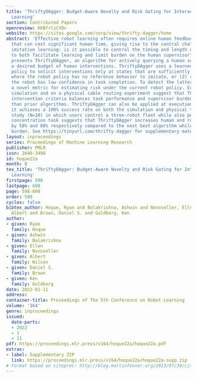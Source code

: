 ```yaml
---
title: 'ThriftyDAgger: Budget-Aware Novelty and Risk Gating for Interactive Imitation
  Learning'
section: Contributed Papers
openreview: KKBfrCzCVOn
website: https://sites.google.com/corp/view/thrifty-dagger/home
abstract: 'Effective robot learning often requires online human feedback and interventions
  that can cost significant human time, giving rise to the central challenge in interactive
  imitation learning: is it possible to control the timing and length of interventions
  to both facilitate learning and limit burden on the human supervisor? This paper
  presents ThriftyDAgger, an algorithm for actively querying a human supervisor given
  a desired budget of human interventions. ThriftyDAgger uses a learned switching
  policy to solicit interventions only at states that are sufficiently (1) novel,
  where the robot policy has no reference behavior to imitate, or (2) risky, where
  the robot has low confidence in task completion. To detect the latter, we introduce
  a novel metric for estimating risk under the current robot policy. Experiments in
  simulation and on a physical cable routing experiment suggest that ThriftyDAgger’s
  intervention criteria balances task performance and supervisor burden more effectively
  than prior algorithms. ThriftyDAgger can also be applied at execution time, where
  it achieves a 100% success rate on both the simulation and physical tasks. A user
  study (N=10) in which users control a three-robot fleet while also performing a
  concentration task suggests that ThriftyDAgger increases human and robot performance
  by 58% and 80% respectively compared to the next best algorithm while reducing supervisor
  burden. See https://tinyurl.com/thrifty-dagger for supplementary material.'
layout: inproceedings
series: Proceedings of Machine Learning Research
publisher: PMLR
issn: 2640-3498
id: hoque22a
month: 0
tex_title: 'ThriftyDAgger: Budget-Aware Novelty and Risk Gating for Interactive Imitation
  Learning'
firstpage: 598
lastpage: 608
page: 598-608
order: 598
cycles: false
bibtex_author: Hoque, Ryan and Balakrishna, Ashwin and Novoseller, Ellen and Wilcox,
  Albert and Brown, Daniel S. and Goldberg, Ken
author:
- given: Ryan
  family: Hoque
- given: Ashwin
  family: Balakrishna
- given: Ellen
  family: Novoseller
- given: Albert
  family: Wilcox
- given: Daniel S.
  family: Brown
- given: Ken
  family: Goldberg
date: 2022-01-11
address:
container-title: Proceedings of The 5th Conference on Robot Learning
volume: '164'
genre: inproceedings
issued:
  date-parts:
  - 2022
  - 1
  - 11
pdf: https://proceedings.mlr.press/v164/hoque22a/hoque22a.pdf
extras:
- label: Supplementary ZIP
  link: https://proceedings.mlr.press/v164/hoque22a/hoque22a-supp.zip
# Format based on citeproc: http://blog.martinfenner.org/2013/07/30/citeproc-yaml-for-bibliographies/
---
```

